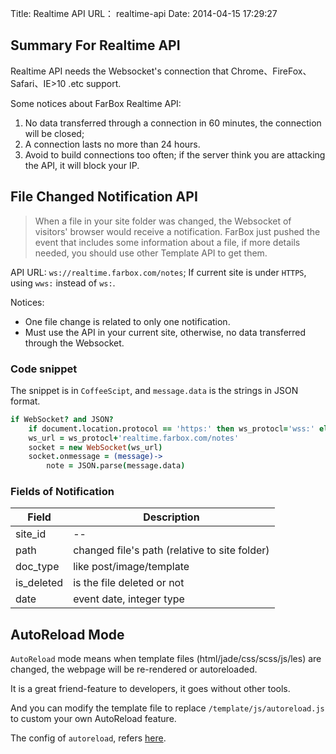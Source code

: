 Title: Realtime API
URL： realtime-api
Date: 2014-04-15 17:29:27

## Summary For Realtime API

Realtime API needs the Websocket's connection that Chrome、FireFox、Safari、IE>10 .etc support.


Some notices about FarBox Realtime API:
1. No data transferred through a connection in 60 minutes, the connection will be closed;
2. A connection lasts no more than 24 hours.
3. Avoid to build connections too often; if the server think you are attacking the API, it will block your IP.


## File Changed Notification API

> When a file in your site folder was changed, the Websocket of visitors' browser would receive a notification.
> FarBox just pushed the event that includes some information about a file, if more details needed,  you should use other Template API to get them.

API URL: `ws://realtime.farbox.com/notes`; If current site is under `HTTPS`, using `wws:` instead of `ws:`.

Notices:
- One file change is related to only one notification.
- Must use the API in your current site, otherwise, no data transferred through the Websocket.

### Code snippet
The snippet is in `CoffeeScipt`, and `message.data` is the strings in JSON format.
```coffeescript
if WebSocket? and JSON?
    if document.location.protocol == 'https:' then ws_protocl='wss:' else ws_protocl='ws:'
    ws_url = ws_protocl+'realtime.farbox.com/notes'
    socket = new WebSocket(ws_url)
    socket.onmessage = (message)->
        note = JSON.parse(message.data)
```

### Fields of Notification

| Field | Description |
| --- | --- |
| site_id | -- |
| path | changed file's path (relative to site folder) |
| doc_type| like post/image/template|
| is_deleted | is the file deleted or not |
| date | event date, integer type |



## AutoReload Mode

`AutoReload` mode means when template files (html/jade/css/scss/js/les) are changed, the webpage will be re-rendered or autoreloaded.

It is a great friend-feature to developers, it goes without  other tools.

And you can modify the template file to replace `/template/js/autoreload.js` to custom your own AutoReload feature.

The config of `autoreload`, refers [here](//doc.farbox.com/read/site-configs#toc_22).






